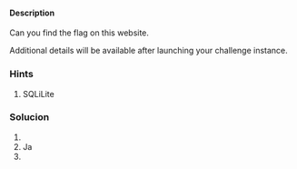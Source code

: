 #### Description

Can you find the flag on this website.

Additional details will be available after launching your challenge instance.

### Hints

1. SQLiLite

### Solucion
1. 
2. Ja
3. 